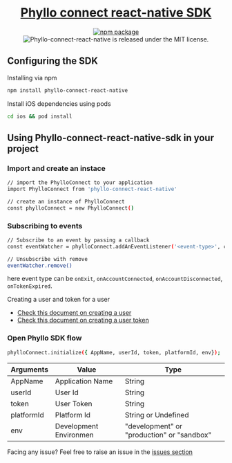 <h1 align="center">
  <a href="https://docs.getphyllo.com/">
    Phyllo connect react-native SDK
  </a>
</h1>

<div align='center'>

[![npm package](https://img.shields.io/npm/v/phyllo-connect-react-native.svg)](https://www.npmjs.com/package/phyllo-connect-react-native)
<img src="https://img.shields.io/badge/license-MIT-blue.svg" alt="Phyllo-connect-react-native is released under the MIT license." />

</div>

## Configuring the SDK

Installing via npm

```sh
npm install phyllo-connect-react-native
```

Install iOS dependencies using pods

```sh
cd ios && pod install
```

## Using Phyllo-connect-react-native-sdk in your project

### Import and create an instace

```sh
// import the PhylloConnect to your application
import PhylloConnect from 'phyllo-connect-react-native'

// create an instance of PhylloConnect
const phylloConnect = new PhylloConnect()
```

### Subscribing to events

```sh
// Subscribe to an event by passing a callback
const eventWatcher = phylloConnect.addAnEventListener('<event-type>', callbackFunction)

// Unsubscribe with remove
eventWatcher.remove()
```

here event type can be `onExit`, `onAccountConnected`, `onAccountDisconnected`, `onTokenExpired`.

Creating a user and token for a user

- [Check this document on creating a user](https://docs.getphyllo.com/docs/api-reference/b3A6MTQwNjEzNzY-create-a-user)
- [Check this document on creating a user token](https://docs.getphyllo.com/docs/api-reference/b3A6MTQwNjEzNzc-create-an-sdk-token)

### Open Phyllo SDK flow

```sh
phylloConnect.initialize({ AppName, userId, token, platformId, env});
```

| Arguments  | Value                  | Type                                       |
| ---------- | ---------------------- | ------------------------------------------ |
| AppName    | Application Name       | String                                     |
| userId     | User Id                | String                                     |
| token      | User Token             | String                                     |
| platformId | Platform Id            | String or Undefined                        |
| env        | Development Environmen | "development" or "production" or "sandbox" |

Facing any issue? Feel free to raise an issue in the [issues section](<(https://github.com/getphyllo/phyllo-connect-reactnative/issues)>)
